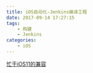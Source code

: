```yaml
---
title: iOS自动化-Jenkins编译工程
date: 2017-09-14 17:27:15
tags:
    - 构建
    - Jenkins
categories:
    - iOS
---
```


[忙于iOS11的兼容](./ios11-beta/)


